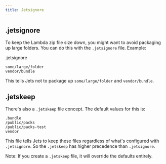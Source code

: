 ```yaml
---
title: Jetsignore
---
```


## .jetsignore

To keep the Lambda zip file size down, you might want to avoid packaging up large folders. You can do this with the `.jetsignore` file.  Example:

.jetsignore

    some/large/folder
    vendor/bundle

This tells Jets not to package up `some/large/folder` and `vendor/bundle`.

## .jetskeep

There's also a `.jetskeep` file concept. The default values for this is:

    .bundle
    /public/packs
    /public/packs-test
    vendor

This file tells Jets to keep these files regardless of what's configured with `.jetsignore`. So the `.jetskeep` has higher precedence than `.jetsignore`.

Note: If you create a `.jetskeep` file, it will override the defaults entirely.